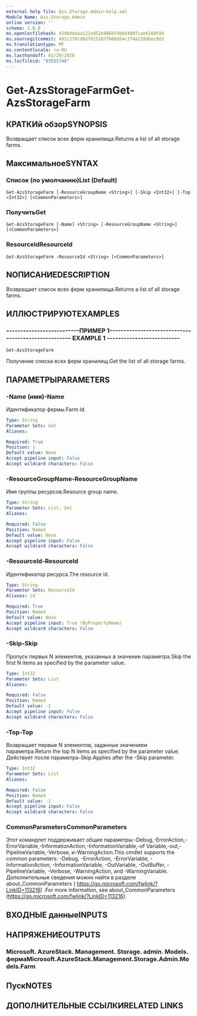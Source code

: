 ```yaml
---
external help file: Azs.Storage.Admin-help.xml
Module Name: Azs.Storage.Admin
online version: ''
schema: 2.0.0
ms.openlocfilehash: 419bddaaa121e052b486bf4bb5408fcae6160fd4
ms.sourcegitcommit: 4d2c178cd6df9151877b08d54c1f4a228dbec9d1
ms.translationtype: MT
ms.contentlocale: ru-RU
ms.lasthandoff: 01/29/2020
ms.locfileid: "93555748"
---
```

# <span data-ttu-id="b01d5-101">Get-AzsStorageFarm</span><span class="sxs-lookup"><span data-stu-id="b01d5-101">Get-AzsStorageFarm</span></span>

## <span data-ttu-id="b01d5-102">КРАТКИй обзор</span><span class="sxs-lookup"><span data-stu-id="b01d5-102">SYNOPSIS</span></span>
<span data-ttu-id="b01d5-103">Возвращает список всех ферм хранилища.</span><span class="sxs-lookup"><span data-stu-id="b01d5-103">Returns a list of all storage farms.</span></span>

## <span data-ttu-id="b01d5-104">Максимальное</span><span class="sxs-lookup"><span data-stu-id="b01d5-104">SYNTAX</span></span>

### <span data-ttu-id="b01d5-105">Список (по умолчанию)</span><span class="sxs-lookup"><span data-stu-id="b01d5-105">List (Default)</span></span>
```
Get-AzsStorageFarm [-ResourceGroupName <String>] [-Skip <Int32>] [-Top <Int32>] [<CommonParameters>]
```

### <span data-ttu-id="b01d5-106">Получить</span><span class="sxs-lookup"><span data-stu-id="b01d5-106">Get</span></span>
```
Get-AzsStorageFarm [-Name] <String> [-ResourceGroupName <String>] [<CommonParameters>]
```

### <span data-ttu-id="b01d5-107">ResourceId</span><span class="sxs-lookup"><span data-stu-id="b01d5-107">ResourceId</span></span>
```
Get-AzsStorageFarm -ResourceId <String> [<CommonParameters>]
```

## <span data-ttu-id="b01d5-108">NОПИСАНИЕ</span><span class="sxs-lookup"><span data-stu-id="b01d5-108">DESCRIPTION</span></span>
<span data-ttu-id="b01d5-109">Возвращает список всех ферм хранилища.</span><span class="sxs-lookup"><span data-stu-id="b01d5-109">Returns a list of all storage farms.</span></span>

## <span data-ttu-id="b01d5-110">ИЛЛЮСТРИРУЮТ</span><span class="sxs-lookup"><span data-stu-id="b01d5-110">EXAMPLES</span></span>

### <span data-ttu-id="b01d5-111">--------------------------ПРИМЕР 1--------------------------</span><span class="sxs-lookup"><span data-stu-id="b01d5-111">-------------------------- EXAMPLE 1 --------------------------</span></span>
```
Get-AzsStorageFarm
```

<span data-ttu-id="b01d5-112">Получение списка всех ферм хранилищ.</span><span class="sxs-lookup"><span data-stu-id="b01d5-112">Get the list of all storage farms.</span></span>

## <span data-ttu-id="b01d5-113">ПАРАМЕТРЫ</span><span class="sxs-lookup"><span data-stu-id="b01d5-113">PARAMETERS</span></span>

### <span data-ttu-id="b01d5-114">-Name (имя)</span><span class="sxs-lookup"><span data-stu-id="b01d5-114">-Name</span></span>
<span data-ttu-id="b01d5-115">Идентификатор фермы.</span><span class="sxs-lookup"><span data-stu-id="b01d5-115">Farm Id.</span></span>

```yaml
Type: String
Parameter Sets: Get
Aliases: 

Required: True
Position: 1
Default value: None
Accept pipeline input: False
Accept wildcard characters: False
```

### <span data-ttu-id="b01d5-116">-ResourceGroupName</span><span class="sxs-lookup"><span data-stu-id="b01d5-116">-ResourceGroupName</span></span>
<span data-ttu-id="b01d5-117">Имя группы ресурсов.</span><span class="sxs-lookup"><span data-stu-id="b01d5-117">Resource group name.</span></span>

```yaml
Type: String
Parameter Sets: List, Get
Aliases: 

Required: False
Position: Named
Default value: None
Accept pipeline input: False
Accept wildcard characters: False
```

### <span data-ttu-id="b01d5-118">-ResourceId</span><span class="sxs-lookup"><span data-stu-id="b01d5-118">-ResourceId</span></span>
<span data-ttu-id="b01d5-119">Идентификатор ресурса.</span><span class="sxs-lookup"><span data-stu-id="b01d5-119">The resource id.</span></span>

```yaml
Type: String
Parameter Sets: ResourceId
Aliases: id

Required: True
Position: Named
Default value: None
Accept pipeline input: True (ByPropertyName)
Accept wildcard characters: False
```

### <span data-ttu-id="b01d5-120">-Skip</span><span class="sxs-lookup"><span data-stu-id="b01d5-120">-Skip</span></span>
<span data-ttu-id="b01d5-121">Пропуск первых N элементов, указанных в значении параметра.</span><span class="sxs-lookup"><span data-stu-id="b01d5-121">Skip the first N items as specified by the parameter value.</span></span>

```yaml
Type: Int32
Parameter Sets: List
Aliases: 

Required: False
Position: Named
Default value: -1
Accept pipeline input: False
Accept wildcard characters: False
```

### <span data-ttu-id="b01d5-122">-Top</span><span class="sxs-lookup"><span data-stu-id="b01d5-122">-Top</span></span>
<span data-ttu-id="b01d5-123">Возвращает первые N элементов, заданные значением параметра.</span><span class="sxs-lookup"><span data-stu-id="b01d5-123">Return the top N items as specified by the parameter value.</span></span>
<span data-ttu-id="b01d5-124">Действует после параметра-Skip.</span><span class="sxs-lookup"><span data-stu-id="b01d5-124">Applies after the -Skip parameter.</span></span>

```yaml
Type: Int32
Parameter Sets: List
Aliases: 

Required: False
Position: Named
Default value: -1
Accept pipeline input: False
Accept wildcard characters: False
```

### <span data-ttu-id="b01d5-125">CommonParameters</span><span class="sxs-lookup"><span data-stu-id="b01d5-125">CommonParameters</span></span>
<span data-ttu-id="b01d5-126">Этот командлет поддерживает общие параметры:-Debug,-ErrorAction,-ErrorVariable,-InformationAction,-InformationVariable,-of Variable,-out,-PipelineVariable,-Verbose, и-WarningAction.</span><span class="sxs-lookup"><span data-stu-id="b01d5-126">This cmdlet supports the common parameters: -Debug, -ErrorAction, -ErrorVariable, -InformationAction, -InformationVariable, -OutVariable, -OutBuffer, -PipelineVariable, -Verbose, -WarningAction, and -WarningVariable.</span></span> <span data-ttu-id="b01d5-127">Дополнительные сведения можно найти в разделе about_CommonParameters ( https://go.microsoft.com/fwlink/?LinkID=113216) .</span><span class="sxs-lookup"><span data-stu-id="b01d5-127">For more information, see about_CommonParameters (https://go.microsoft.com/fwlink/?LinkID=113216).</span></span>

## <span data-ttu-id="b01d5-128">ВХОДНЫЕ данные</span><span class="sxs-lookup"><span data-stu-id="b01d5-128">INPUTS</span></span>

## <span data-ttu-id="b01d5-129">НАПРЯЖЕНИЕ</span><span class="sxs-lookup"><span data-stu-id="b01d5-129">OUTPUTS</span></span>

### <span data-ttu-id="b01d5-130">Microsoft. AzureStack. Management. Storage. admin. Models. ферма</span><span class="sxs-lookup"><span data-stu-id="b01d5-130">Microsoft.AzureStack.Management.Storage.Admin.Models.Farm</span></span>

## <span data-ttu-id="b01d5-131">Пуск</span><span class="sxs-lookup"><span data-stu-id="b01d5-131">NOTES</span></span>

## <span data-ttu-id="b01d5-132">ДОПОЛНИТЕЛЬНЫЕ ССЫЛКИ</span><span class="sxs-lookup"><span data-stu-id="b01d5-132">RELATED LINKS</span></span>

